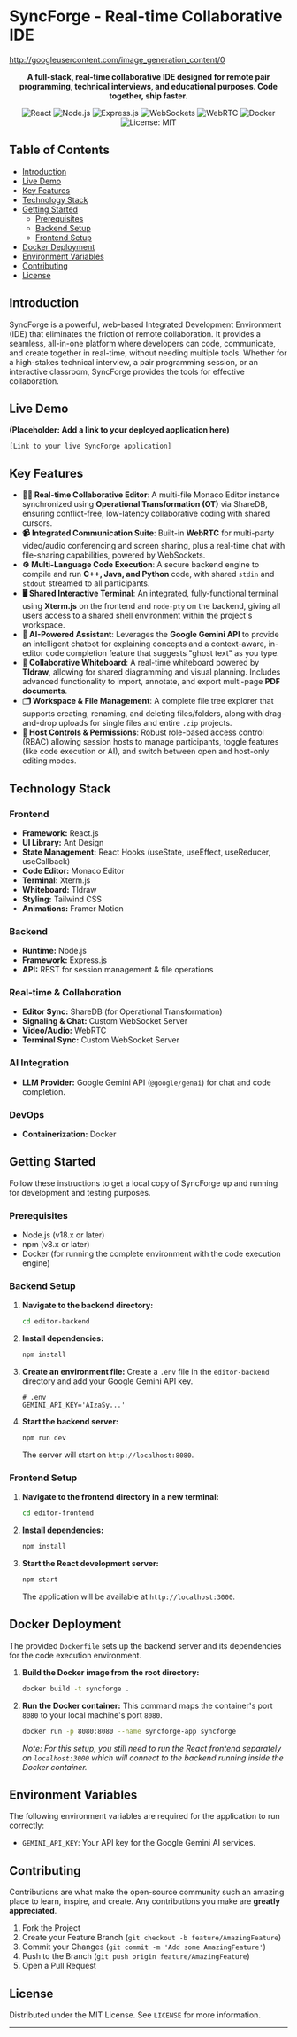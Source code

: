 # SyncForge - Real-time Collaborative IDE

http://googleusercontent.com/image_generation_content/0

<div align="center">

**A full-stack, real-time collaborative IDE designed for remote pair programming, technical interviews, and educational purposes. Code together, ship faster.**

</div>

<p align="center">
  <img src="https://img.shields.io/badge/React-20232A?style=for-the-badge&logo=react&logoColor=61DAFB" alt="React">
  <img src="https://img.shields.io/badge/Node.js-339933?style=for-the-badge&logo=nodedotjs&logoColor=white" alt="Node.js">
  <img src="https://img.shields.io/badge/Express.js-000000?style=for-the-badge&logo=express&logoColor=white" alt="Express.js">
  <img src="https://img.shields.io/badge/Socket.io-010101?style=for-the-badge&logo=socketdotio&logoColor=white" alt="WebSockets">
  <img src="https://img.shields.io/badge/WebRTC-333333?style=for-the-badge&logo=webrtc&logoColor=white" alt="WebRTC">
  <img src="https://img.shields.io/badge/Docker-2496ED?style=for-the-badge&logo=docker&logoColor=white" alt="Docker">
  <img src="https://img.shields.io/badge/License-MIT-yellow.svg?style=for-the-badge" alt="License: MIT">
</p>

## Table of Contents

- [Introduction](#introduction)
- [Live Demo](#live-demo)
- [Key Features](#key-features)
- [Technology Stack](#technology-stack)
- [Getting Started](#getting-started)
  - [Prerequisites](#prerequisites)
  - [Backend Setup](#backend-setup)
  - [Frontend Setup](#frontend-setup)
- [Docker Deployment](#docker-deployment)
- [Environment Variables](#environment-variables)
- [Contributing](#contributing)
- [License](#license)

## Introduction

SyncForge is a powerful, web-based Integrated Development Environment (IDE) that eliminates the friction of remote collaboration. It provides a seamless, all-in-one platform where developers can code, communicate, and create together in real-time, without needing multiple tools. Whether for a high-stakes technical interview, a pair programming session, or an interactive classroom, SyncForge provides the tools for effective collaboration.

## Live Demo

**(Placeholder: Add a link to your deployed application here)**

`[Link to your live SyncForge application]`

## Key Features

- **👨‍💻 Real-time Collaborative Editor**: A multi-file Monaco Editor instance synchronized using **Operational Transformation (OT)** via ShareDB, ensuring conflict-free, low-latency collaborative coding with shared cursors.
- **📹 Integrated Communication Suite**: Built-in **WebRTC** for multi-party video/audio conferencing and screen sharing, plus a real-time chat with file-sharing capabilities, powered by WebSockets.
- **⚙️ Multi-Language Code Execution**: A secure backend engine to compile and run **C++, Java, and Python** code, with shared `stdin` and `stdout` streamed to all participants.
- **🖥️ Shared Interactive Terminal**: An integrated, fully-functional terminal using **Xterm.js** on the frontend and `node-pty` on the backend, giving all users access to a shared shell environment within the project's workspace.
- **🤖 AI-Powered Assistant**: Leverages the **Google Gemini API** to provide an intelligent chatbot for explaining concepts and a context-aware, in-editor code completion feature that suggests "ghost text" as you type.
- **🎨 Collaborative Whiteboard**: A real-time whiteboard powered by **Tldraw**, allowing for shared diagramming and visual planning. Includes advanced functionality to import, annotate, and export multi-page **PDF documents**.
- **🗂️ Workspace & File Management**: A complete file tree explorer that supports creating, renaming, and deleting files/folders, along with drag-and-drop uploads for single files and entire `.zip` projects.
- **👑 Host Controls & Permissions**: Robust role-based access control (RBAC) allowing session hosts to manage participants, toggle features (like code execution or AI), and switch between open and host-only editing modes.

## Technology Stack

### Frontend
- **Framework:** React.js
- **UI Library:** Ant Design
- **State Management:** React Hooks (useState, useEffect, useReducer, useCallback)
- **Code Editor:** Monaco Editor
- **Terminal:** Xterm.js
- **Whiteboard:** Tldraw
- **Styling:** Tailwind CSS
- **Animations:** Framer Motion

### Backend
- **Runtime:** Node.js
- **Framework:** Express.js
- **API:** REST for session management & file operations

### Real-time & Collaboration
- **Editor Sync:** ShareDB (for Operational Transformation)
- **Signaling & Chat:** Custom WebSocket Server
- **Video/Audio:** WebRTC
- **Terminal Sync:** Custom WebSocket Server

### AI Integration
- **LLM Provider:** Google Gemini API (`@google/genai`) for chat and code completion.

### DevOps
- **Containerization:** Docker

## Getting Started

Follow these instructions to get a local copy of SyncForge up and running for development and testing purposes.

### Prerequisites

- Node.js (v18.x or later)
- npm (v8.x or later)
- Docker (for running the complete environment with the code execution engine)

### Backend Setup

1.  **Navigate to the backend directory:**
    ```bash
    cd editor-backend
    ```
2.  **Install dependencies:**
    ```bash
    npm install
    ```
3.  **Create an environment file:**
    Create a `.env` file in the `editor-backend` directory and add your Google Gemini API key.
    ```env
    # .env
    GEMINI_API_KEY='AIzaSy...'
    ```
4.  **Start the backend server:**
    ```bash
    npm run dev
    ```
    The server will start on `http://localhost:8080`.

### Frontend Setup

1.  **Navigate to the frontend directory in a new terminal:**
    ```bash
    cd editor-frontend
    ```
2.  **Install dependencies:**
    ```bash
    npm install
    ```
3.  **Start the React development server:**
    ```bash
    npm start
    ```
    The application will be available at `http://localhost:3000`.

## Docker Deployment

The provided `Dockerfile` sets up the backend server and its dependencies for the code execution environment.

1.  **Build the Docker image from the root directory:**
    ```bash
    docker build -t syncforge .
    ```
2.  **Run the Docker container:**
    This command maps the container's port `8080` to your local machine's port `8080`.
    ```bash
    docker run -p 8080:8080 --name syncforge-app syncforge
    ```
    *Note: For this setup, you still need to run the React frontend separately on `localhost:3000` which will connect to the backend running inside the Docker container.*

## Environment Variables

The following environment variables are required for the application to run correctly:

-   `GEMINI_API_KEY`: Your API key for the Google Gemini AI services.

## Contributing

Contributions are what make the open-source community such an amazing place to learn, inspire, and create. Any contributions you make are **greatly appreciated**.

1.  Fork the Project
2.  Create your Feature Branch (`git checkout -b feature/AmazingFeature`)
3.  Commit your Changes (`git commit -m 'Add some AmazingFeature'`)
4.  Push to the Branch (`git push origin feature/AmazingFeature`)
5.  Open a Pull Request

## License

Distributed under the MIT License. See `LICENSE` for more information.

---
